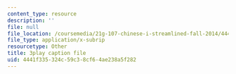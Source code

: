 ```yaml
---
content_type: resource
description: ''
file: null
file_location: /coursemedia/21g-107-chinese-i-streamlined-fall-2014/4441f335324c59c38cf64ae238a5f282_9RZa3zBruVA.vtt
file_type: application/x-subrip
resourcetype: Other
title: 3play caption file
uid: 4441f335-324c-59c3-8cf6-4ae238a5f282
---
```

